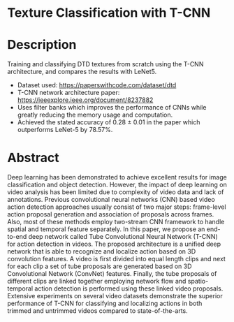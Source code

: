 # Texture Classification with T-CNN

# Description
Training and classifying DTD textures from scratch using the T-CNN architecture, and compares the results with LeNet5.
- Dataset used: https://paperswithcode.com/dataset/dtd
- T-CNN network architecture paper: https://ieeexplore.ieee.org/document/8237882
- Uses filter banks which improves the performance of CNNs while greatly reducing the memory usage and computation.
- Achieved the stated accuracy of 0.28 ± 0.01 in the paper which outperforms LeNet-5 by 78.57%.


# Abstract
Deep learning has been demonstrated to achieve excellent results for image classification and object detection. However, the impact of deep learning on video analysis has been limited due to complexity of video data and lack of annotations. Previous convolutional neural networks (CNN) based video action detection approaches usually consist of two major steps: frame-level action proposal generation and association of proposals across frames. Also, most of these methods employ two-stream CNN framework to handle spatial and temporal feature separately. In this paper, we propose an end-to-end deep network called Tube Convolutional Neural Network (T-CNN) for action detection in videos. The proposed architecture is a unified deep network that is able to recognize and localize action based on 3D convolution features. A video is first divided into equal length clips and next for each clip a set of tube proposals are generated based on 3D Convolutional Network (ConvNet) features. Finally, the tube proposals of different clips are linked together employing network flow and spatio-temporal action detection is performed using these linked video proposals. Extensive experiments on several video datasets demonstrate the superior performance of T-CNN for classifying and localizing actions in both trimmed and untrimmed videos compared to state-of-the-arts.
